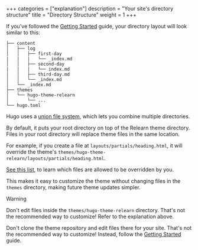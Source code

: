 +++
categories = ["explanation"]
description = "Your site's directory structure"
title = "Directory Structure"
weight = 1
+++

If you've followed the [Getting Started](introduction/quickstart) guide, your directory layout will look similar to this:

````plaintext
├── content
│   ├── log
│   │   ├── first-day
|   |   |   └── _index.md
│   │   ├── second-day
|   |   |   └── index.md
│   │   ├── third-day.md
│   │   └── _index.md
│   └── _index.md
├── themes
│   └── hugo-theme-relearn
│       └── ...
└── hugo.toml
````

Hugo uses a [union file system](https://gohugo.io/getting-started/directory-structure/#union-file-system), which lets you combine multiple directories.

By default, it puts your root directory on top of the Relearn theme directory. Files in your root directory will replace theme files in the same location.

For example, if you create a file at `layouts/partials/heading.html`, it will override the theme's `themes/hugo-theme-relearn/layouts/partials/heading.html`.

[See this list](configuration/customization/partials), to learn which files are allowed to be overridden by you.

This makes it easy to customize the theme without changing files in the `themes` directory, making future theme updates simpler.

> [!WARNING]
> Don't edit files inside the `themes/hugo-theme-relearn` directory. That's not the recommended way to customize! Refer to the explanation above.
>
> Don't clone the theme repository and edit files there for your site.  That's not the recommended way to customize! Instead, follow the [Getting Started](introduction/quickstart) guide.
